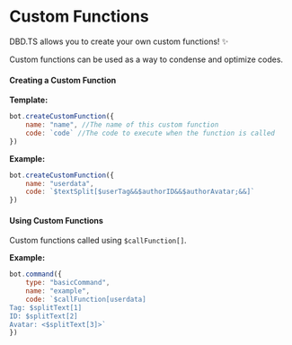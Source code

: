 # Custom Functions
DBD.TS allows you to create your own custom functions! ✨

Custom functions can be used as a way to condense and optimize codes.

#### Creating a Custom Function
**Template:**
```javascript
bot.createCustomFunction({
    name: "name", //The name of this custom function
    code: `code` //The code to execute when the function is called
})
```
**Example:**
```javascript
bot.createCustomFunction({
    name: "userdata",
    code: `$textSplit[$userTag&&$authorID&&$authorAvatar;&&]`
})
```

#### Using Custom Functions
Custom functions called using `$callFunction[]`.

**Example:**
```javascript
bot.command({
    type: "basicCommand",
    name: "example",
    code: `$callFunction[userdata]
Tag: $splitText[1]
ID: $splitText[2]
Avatar: <$splitText[3]>`
})
```
